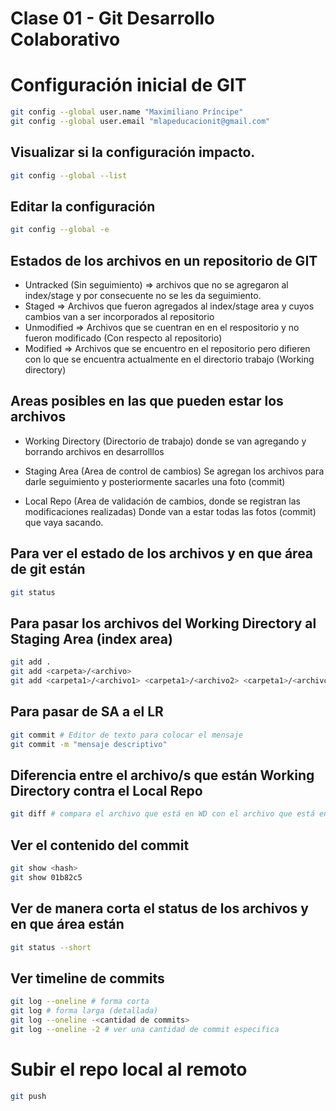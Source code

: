 # Clase 01 - Git Desarrollo Colaborativo

# Configuración inicial de GIT

```sh
git config --global user.name "Maximiliano Príncipe"
git config --global user.email "mlapeducacionit@gmail.com"
```

## Visualizar si la configuración impacto.

```sh
git config --global --list
```

## Editar la configuración

```sh
git config --global -e
```

## Estados de los archivos en un repositorio de GIT

* Untracked (Sin seguimiento) => archivos que no se agregaron al index/stage y por consecuente no se les da seguimiento.
* Staged => Archivos que fueron agregados al index/stage area y cuyos cambios van a ser incorporados al repositorio
* Unmodified => Archivos que se cuentran en en el respositorio y no fueron modificado (Con respecto al repositorio)
* Modified => Archivos que se encuentro en el repositorio pero difieren con lo que se encuentra actualmente en el directorio trabajo (Working directory)

## Areas posibles en las que pueden estar los archivos

* Working Directory (Directorio de trabajo) donde se van agregando y borrando archivos en desarrolllos

* Staging Area (Area de control de cambios) Se agregan los archivos para darle seguimiento y posteriormente sacarles una foto (commit)

* Local Repo (Area de validación de cambios, donde se registran las modificaciones realizadas) Donde van a estar todas las fotos (commit) que vaya sacando.

## Para ver el estado de los archivos y en que área de git están

```sh
git status
```

## Para pasar los archivos del Working Directory al Staging Area (index area)

```sh
git add .
git add <carpeta>/<archivo>
git add <carpeta1>/<archivo1> <carpeta1>/<archivo2> <carpeta1>/<archivo3>
```

## Para pasar de SA a el LR

```sh
git commit # Editor de texto para colocar el mensaje
git commit -m "mensaje descriptivo"
```

## Diferencia entre el archivo/s que están Working Directory contra el Local Repo

```sh
git diff # compara el archivo que está en WD con el archivo que está en LR
```

## Ver el contenido del commit

```sh
git show <hash>
git show 01b82c5
```

## Ver de manera corta el status de los archivos y en que área están

```sh
git status --short
```

## Ver timeline de commits

```sh
git log --oneline # forma corta
git log # forma larga (detallada)
git log --oneline -<cantidad de commits> 
git log --oneline -2 # ver una cantidad de commit especifica
```

# Subir el repo local al remoto

```sh
git push
```